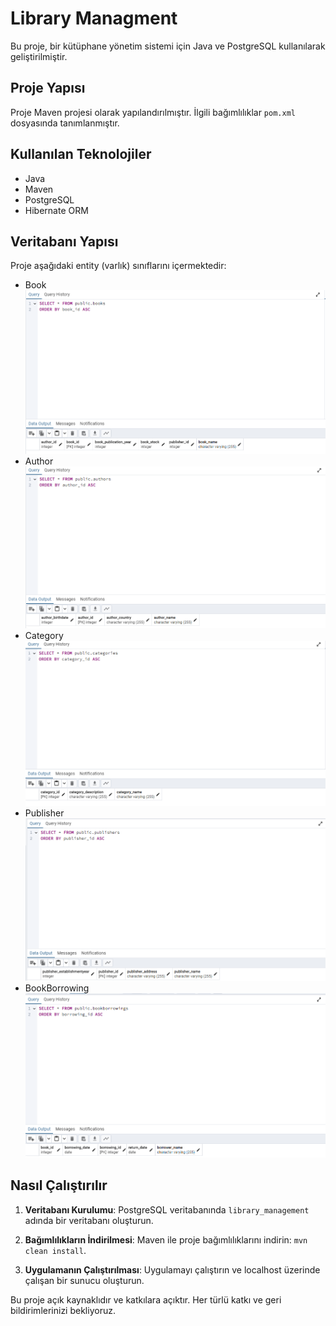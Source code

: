 # Library Managment

Bu proje, bir kütüphane yönetim sistemi için Java ve PostgreSQL kullanılarak geliştirilmiştir.

## Proje Yapısı

Proje Maven projesi olarak yapılandırılmıştır. İlgili bağımlılıklar `pom.xml` dosyasında tanımlanmıştır.

## Kullanılan Teknolojiler

- Java
- Maven
- PostgreSQL
- Hibernate ORM

## Veritabanı Yapısı

Proje aşağıdaki entity (varlık) sınıflarını içermektedir:

- Book
![img.png](img.png)
- Author
![img_1.png](img_1.png)
- Category
![img_2.png](img_2.png)
- Publisher
![img_3.png](img_3.png)
- BookBorrowing
![img_4.png](img_4.png)

## Nasıl Çalıştırılır

1. **Veritabanı Kurulumu**: PostgreSQL veritabanında `library_management` adında bir veritabanı oluşturun.

2. **Bağımlılıkların İndirilmesi**: Maven ile proje bağımlılıklarını indirin: `mvn clean install`.

3. **Uygulamanın Çalıştırılması**: Uygulamayı çalıştırın ve localhost üzerinde çalışan bir sunucu oluşturun.

Bu proje açık kaynaklıdır ve katkılara açıktır. Her türlü katkı ve geri bildirimlerinizi bekliyoruz.
